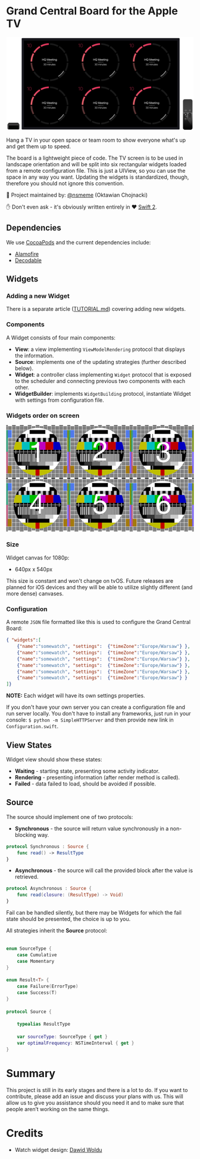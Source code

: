 Grand Central Board for the Apple TV
====================================

![image](./README/screenshot.png)

Hang a TV in your open space or team room to show everyone what's up and get them up to speed.  

The board is a lightweight piece of code. The TV screen is to be used in landscape orientation and will be split into six rectangular widgets loaded from a remote configuration file. This is just a UIView, so you can use the space in any way you want. Updating the widgets is standardized, though, therefore you should not ignore this convention.

👷 Project maintained by: [@nsmeme](http://twitter.com/nsmeme) (Oktawian Chojnacki)

✋ Don't even ask - it's obviously written entirely in ♥️ [Swift 2](https://swift.org).

## Dependencies

We use [CocoaPods](https://cocoapods.org) and the current dependencies include:

- [Alamofire](https://github.com/Alamofire/Alamofire)
- [Decodable](https://github.com/Anviking/Decodable)

## Widgets

### Adding a new Widget

There is a separate article ([TUTORIAL.md](./TUTORIAL.md)) covering adding new widgets.

### Components

A Widget consists of four main components:

- **View**: a view implementing `ViewModelRendering` protocol that displays the information.
- **Source**: implements one of the updating strategies (further described below).
- **Widget**: a controller class implementing `Widget` protocol that is exposed to the scheduler and connecting previous two components with each other.
- **WidgetBuilder**: implements `WidgetBuilding` protocol, instantiate Widget with settings from configuration file.

### Widgets order on screen

![image](./README/widgets.png)

### Size

Widget canvas for 1080p:

- 640px x 540px

This size is constant and won't change on tvOS. Future releases are planned for iOS devices and they will be able to utilize slightly different (and more dense) canvases.

### Configuration

A remote `JSON` file formatted like this is used to configure the Grand Central Board:

```json
{ "widgets":[ 
    {"name":"somewatch", "settings":  {"timeZone":"Europe/Warsaw"} },
    {"name":"somewatch", "settings":  {"timeZone":"Europe/Warsaw"} },
    {"name":"somewatch", "settings":  {"timeZone":"Europe/Warsaw"} },
    {"name":"somewatch", "settings":  {"timeZone":"Europe/Warsaw"} },
    {"name":"somewatch", "settings":  {"timeZone":"Europe/Warsaw"} },
    {"name":"somewatch", "settings":  {"timeZone":"Europe/Warsaw"} }
]}

```

**NOTE:** Each widget will have its own settings properties.

If you don't have your own server you can create a configuration file and run server locally. You don't have to install any frameworks, just run in your console:
```$ python -m SimpleHTTPServer``` and then provide new link in `Configuration.swift`.

## View States

Widget view should show these states:

- **Waiting** - starting state, presenting some activity indicator.
- **Rendering** - presenting information (after render method is called).
- **Failed** - data failed to load, should be avoided if possible.

## Source

The source should implement one of two protocols:

- **Synchronous** - the source will return value synchronously in a non-blocking way.

```swift
protocol Synchronous : Source {
    func read() -> ResultType
}
```

- **Asynchronous** - the source will call the provided block after the value is retrieved. 

```swift
protocol Asynchronous : Source {
    func read(closure: (ResultType) -> Void)
}
```

Fail can be handled silently, but there may be Widgets for which the fail state should be presented, the choice is up to you.

All strategies inherit the **Source** protocol:

```swift

enum SourceType {
    case Cumulative
    case Momentary
}

enum Result<T> {
    case Failure(ErrorType)
    case Success(T)
}

protocol Source {

    typealias ResultType

    var sourceType: SourceType { get }
    var optimalFrequency: NSTimeInterval { get }
}
```

# Summary

This project is still in its early stages and there is a lot to do. If you want to contribute, please add an issue and discuss your plans with us. This will allow us to give you assistance should you need it and to make sure that people aren’t working on the same things.

# Credits

- Watch widget design: [Dawid Woldu](http://macoscope.com/#dawid)